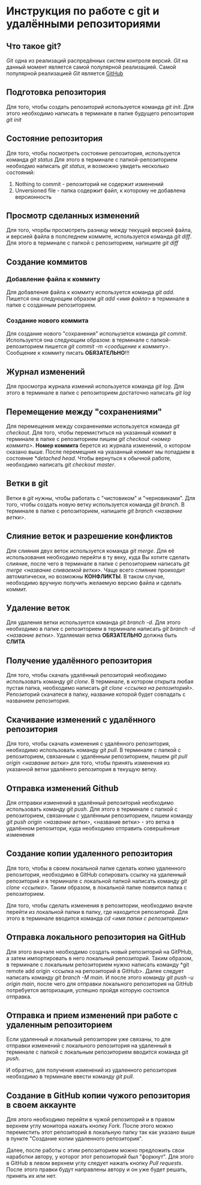 # Инструкция по работе с git и удалёнными репозиториями

## Что такое git?
*Git* одна из реализаций распредённых систем контроля версий. *Git* на данный момент является самой полулярной реализацией. Самой популярной реализацией *Git* является [GitHub](https://github.com) 

## Подготовка репозитория
Для того, чтобы создать репозиторий используется команда *git init*. Для этого необходимо написать в терминале в папке будущего репозитория *git init* 

## Состояние репозитория
Для того, чтобы посмотреть состояние репозитория, используется команда *git status* Для этого в терминале с папкой-репозиторием необходмо написать *git status*, и возможно увидеть несколько состояний:
1. Nothing to commit - репозиторий не содержит изменений
2. Unversioned file - папка содержит файл, к которому не добавлена версионность

## Просмотр сделанных изменений
Для того, чторбы просмотреть разницу между текущей версией файла, и версией файла в полследнем коммите, используется команда *git diff*. Для этого в терминале с папкой с репозиторием, напишите *git diff*

## Создание коммитов

### Добавление файла к коммиту

Для добавления файла к коммиту используется команда *git add*. Пишется она следующим образом *git add <имя файла>* в терминале в папке с созданным репозиторием.

### Создание нового коммита

Для создание нового "сохранения" испольузется команда *git commit*. Используется она следующим образом: в терминале с папкой-репозиторием пишется *git commit -m <сообщение к коммиту>*. Сообщение к коммиту писать **ОБЯЗАТЕЛЬНО**!!! 

## Журнал изменений
Для просмотра журнала измений используется команда *git log*. Для этого в терминале в папке с репозиторием достаточно написать *git log*

## Перемещение между "сохранениями"
Для перемещения между сохранениями используется команда *git checkout*. Для того, чтобы перемиститься на указанный коммит в терминале в папке с репозиторием пишем *git checkout <номер коммита>*. **Номер коммита** берется из журнала изменений, о котором сказано выше. После перемещния на указанный коммит мы попадаем в состояние **detached head*. Чтобы вернуться к обычной работе, необходимо написать *git checkout master*.

## Ветки в git
Ветки в *git* нужны, чтобы работать с "чистовиком" и "черновиками". Для того, чтобы создать новую ветку используется команда *git branch*. В терминале в папке с репозиторием, напишите *git branch <название ветки>*.

## Слияние веток и разрешение конфликтов
Для слияния двух веток используется команда *git merge*. Для её использования необходимо перейти в ту веку, куда Вы хотите сделать слияние, после чего в терминале в папке с репозиторием написать *git merge <название сливаемой ветки>*. Чаще всего слияние проиходит автоматически, но возможны **КОНФЛИКТЫ**. В таком случае, необходимо вручную получить желаемую версию файла и сделать коммит.

## Удаление веток
Для удаления ветки используется команда *git branch -d*. Для этого необходимо в папке с репозиторием в терминале написать *git branch -d <название ветки>*. Удаляемая ветка **ОБЯЗАТЕЛЬНО** должна быть **СЛИТА**

## Получение удалённого репозитория
Для того, чтобы скачать удалённый репозиторий необходимо использовать команду *git clone*. В терминале, в котором открыта любая пустая папка, необходимо написать *git clone <ссылка на репозиторий>*. Репозиторий скачатеся в папку, название которой будет совпадать с названием репозитория.

## Скачивание изменений с удалённого репозитория
Для того, чтобы скачать изменения с удалённого репозитория, необходимо использовать команду *git pull*. В терминале с  папкой с репозиторием, связанным с удалённым репозиторием, пишем *git pull origin <название ветки>* для того, чтобы принять изменения из указанной ветки удалённго репозитория в текущую ветку.

## Отправка изменений Github
Для отправки изменений в удалённый репозиторий необходимо использовать команду *git push*. Для этого в терминале с папкой с репозиторием, связанным с удалённым репозиторием, пишем команду *git push origin <название ветки>*, <название ветки> - это ветка в удалённом репозитори, куда необходимо отправить совершённые изменения

## Создание копии удаленного репозитория

Для того, чтобы в своем локальной папке сделать копию удаленного репозитория, необходимо в GitHub сопировать ссылку на удаленный репозиторий и в терминале с локальной папкой написать команду *git clone <ссылка>*. Таким образом, в локальной папке появится папка с репозиторием.

Для того, чтобы сделать изменения в репозитории, необходимо вначле перейти из локальной папки в папку, где находится репозиторий. Для этого в терминале вводится команда *cd <имя папки с репозиторием>*

## Отправка локального репозитория на GitHub

Для этого вначале необходимо создать новый репозиторий на GitРHub, а затем импортировать в него локальный репозиторий. Таким образом, в терминале с локальным репозиторием нужно написать команду *git remote add origin <ссылка на репозиторий в GitHub>.
Далее следует написать команду *git branch -M main*.
И после этого команду *git push -u origin main*, после чего для отправки локального репозитория на GitHub потребуется авторизация, успешно пройдя которую состоится отправка.

## Отправка и прием изменений при работе с удаленным репозиторием

Если удаленный и локальный репозитории уже связаны, то для отправки изменений с локального репозитория на удаленный в терминале с папкой с локальным репозиторием вводится команда *git push*.

И обратно, для получения изменений из удаленного репозитория необходимо в терминале ввести команду *git pull*.

## Создание в GitHub копии чужого репозитория в своем аккаунте

Для этого необходимо перейти в чужой репозиторий и в правом верхнем углу монитора нажать кнопку *Fork*. После этого можно переместить этот репозиторий в локальную папку так как указано выше в пункте "Создание копии удаленного репозитория".

Далее, после работы с этим репозиторием можно предложить свои наработки автору, у которог этот репозиторий был "форкнут". Для этого в GitHub в левом верхнем углу следует нажать кнопку *Pull requests*. После этого правки будут направлены автору и он уже будет решать, принять их или нет.